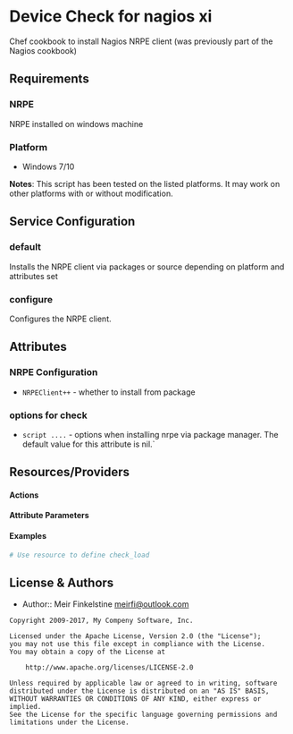 # Device Check for nagios xi

Chef cookbook to install Nagios NRPE client (was previously part of the Nagios cookbook)

## Requirements

### NRPE

NRPE installed on windows machine

### Platform

- Windows 7/10

**Notes**: This script has been tested on the listed platforms. It may work on other platforms with or without modification.

## Service Configuration

### default

Installs the NRPE client via packages or source depending on platform and attributes set

### configure

Configures the NRPE client.

## Attributes

### NRPE Configuration

- `NRPEClient++` - whether to install from package


### options for check

- `script ....` - options when installing nrpe via package manager. The default value for this attribute is nil.`

## Resources/Providers

#### Actions

#### Attribute Parameters

#### Examples

```python
# Use resource to define check_load

```

## License & Authors

- Author:: Meir Finkelstine [meirfi@outlook.com](mailto:meirfi@outlook.com)

```text
Copyright 2009-2017, My Compeny Software, Inc.

Licensed under the Apache License, Version 2.0 (the "License");
you may not use this file except in compliance with the License.
You may obtain a copy of the License at

    http://www.apache.org/licenses/LICENSE-2.0

Unless required by applicable law or agreed to in writing, software
distributed under the License is distributed on an "AS IS" BASIS,
WITHOUT WARRANTIES OR CONDITIONS OF ANY KIND, either express or implied.
See the License for the specific language governing permissions and
limitations under the License.
```